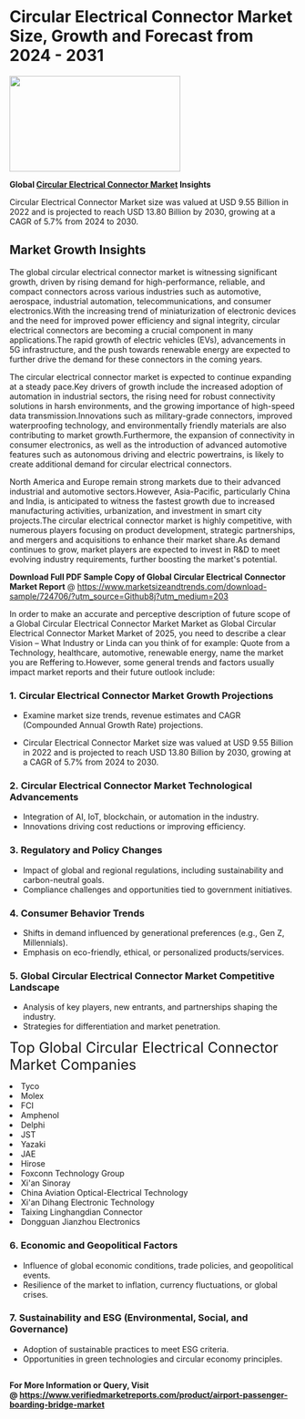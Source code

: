 <H1>Circular Electrical Connector Market Size, Growth and Forecast from 2024 - 2031</H1><img class="aligncenter size-medium wp-image-584254" src="https://thirdeyenews.in/wp-content/uploads/2024/09/Global-Market-Research-300x168.jpeg" alt="" width="300" height="168" /><p><strong>Global&nbsp;<a href="https://www.marketsizeandtrends.com/download-sample/724706/?utm_source=Github8j?utm_medium=203">Circular Electrical Connector Market</a> Insights</strong></p><p>Circular Electrical Connector Market size was valued at USD 9.55 Billion in 2022 and is projected to reach USD 13.80 Billion by 2030, growing at a CAGR of 5.7% from 2024 to 2030.</p><p><h2>Market Growth Insights</h2> The global circular electrical connector market is witnessing significant growth, driven by rising demand for high-performance, reliable, and compact connectors across various industries such as automotive, aerospace, industrial automation, telecommunications, and consumer electronics.With the increasing trend of miniaturization of electronic devices and the need for improved power efficiency and signal integrity, circular electrical connectors are becoming a crucial component in many applications.The rapid growth of electric vehicles (EVs), advancements in 5G infrastructure, and the push towards renewable energy are expected to further drive the demand for these connectors in the coming years. <p>The circular electrical connector market is expected to continue expanding at a steady pace.Key drivers of growth include the increased adoption of automation in industrial sectors, the rising need for robust connectivity solutions in harsh environments, and the growing importance of high-speed data transmission.Innovations such as military-grade connectors, improved waterproofing technology, and environmentally friendly materials are also contributing to market growth.Furthermore, the expansion of connectivity in consumer electronics, as well as the introduction of advanced automotive features such as autonomous driving and electric powertrains, is likely to create additional demand for circular electrical connectors.</p> <p>North America and Europe remain strong markets due to their advanced industrial and automotive sectors.However, Asia-Pacific, particularly China and India, is anticipated to witness the fastest growth due to increased manufacturing activities, urbanization, and investment in smart city projects.The circular electrical connector market is highly competitive, with numerous players focusing on product development, strategic partnerships, and mergers and acquisitions to enhance their market share.As demand continues to grow, market players are expected to invest in R&D to meet evolving industry requirements, further boosting the market's potential.</p> </p><p><span class=""><strong>Download Full PDF Sample Copy of Global Circular Electrical Connector Market Report</strong> @ <a href="https://www.marketsizeandtrends.com/download-sample/724706/?utm_source=Github8j?utm_medium=203" target="_blank">https://www.marketsizeandtrends.com/download-sample/724706/?utm_source=Github8j?utm_medium=203</a></span></p><p>In order to make an accurate and perceptive description of future scope of a Global&nbsp;Circular Electrical Connector Market Market as Global&nbsp;Circular Electrical Connector Market Market of 2025, you need to describe a clear Vision &ndash; What Industry or Linda can you think of for example: Quote from a Technology, healthcare, automotive, renewable energy, name the market you are Reffering to.However, some general trends and factors usually impact market reports and their future outlook include:</p><h3>1.&nbsp;<strong>Circular Electrical Connector Market Growth Projections</strong></h3><ul><li>Examine market size trends, revenue estimates and CAGR (Compounded Annual Growth Rate) projections.</li><li><p>Circular Electrical Connector Market size was valued at USD 9.55 Billion in 2022 and is projected to reach USD 13.80 Billion by 2030, growing at a CAGR of 5.7% from 2024 to 2030.</p></li></ul><h3>2.&nbsp;<strong>Circular Electrical Connector Market Technological Advancements</strong></h3><ul><li>Integration of AI, IoT, blockchain, or automation in the industry.</li><li>Innovations driving cost reductions or improving efficiency.</li></ul><h3>3.&nbsp;<strong>Regulatory and Policy Changes</strong></h3><ul><li>Impact of global and regional regulations, including sustainability and carbon-neutral goals.</li><li>Compliance challenges and opportunities tied to government initiatives.</li></ul><h3>4.&nbsp;<strong>Consumer Behavior Trends</strong></h3><ul><li>Shifts in demand influenced by generational preferences (e.g., Gen Z, Millennials).</li><li>Emphasis on eco-friendly, ethical, or personalized products/services.</li></ul><h3>5.&nbsp;<strong>Global Circular Electrical Connector Market Competitive Landscape</strong></h3><ul><li>Analysis of key players, new entrants, and partnerships shaping the industry.</li><li>Strategies for differentiation and market penetration.</li></ul><p data-pm-slice="1 1 []"><span style="color: inherit; font-family: inherit; font-size: 25px;">Top Global Circular Electrical Connector Market Companies</span></p><div class="" data-test-id=""><p><li>Tyco</li><li> Molex</li><li> FCI</li><li> Amphenol</li><li> Delphi</li><li> JST</li><li> Yazaki</li><li> JAE</li><li> Hirose</li><li> Foxconn Technology Group</li><li> Xi'an Sinoray</li><li> China Aviation Optical-Electrical Technology</li><li> Xi'an Dihang Electronic Technology</li><li> Taixing Linghangdian Connector</li><li> Dongguan Jianzhou Electronics</li></p></div><h3>6.&nbsp;<strong>Economic and Geopolitical Factors</strong></h3><ul><li>Influence of global economic conditions, trade policies, and geopolitical events.</li><li>Resilience of the market to inflation, currency fluctuations, or global crises.</li></ul><h3>7.&nbsp;<strong>Sustainability and ESG (Environmental, Social, and Governance)</strong></h3><ul><li>Adoption of sustainable practices to meet ESG criteria.</li><li>Opportunities in green technologies and circular economy principles.</li></ul><h2><strong style="font-size: 14px;">For More Information or Query, Visit @&nbsp;</strong><a style="background-color: #ffffff; font-size: 14px;" href="https://www.marketsizeandtrends.com/report/circular-electrical-connector-market/" target="_blank">https://www.verifiedmarketreports.com/product/airport-passenger-boarding-bridge-market</a></h2>